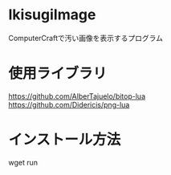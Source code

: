 # IkisugiImage

ComputerCraftで汚い画像を表示するプログラム

# 使用ライブラリ

https://github.com/AlberTajuelo/bitop-lua  
https://github.com/Didericis/png-lua

# インストール方法
wget run 
